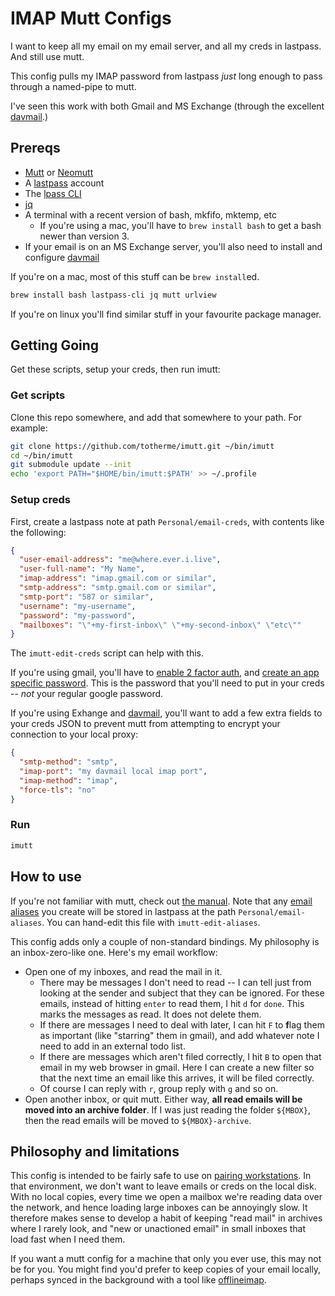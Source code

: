 # IMAP Mutt Configs

I want to keep all my email on my email server, and all my creds in lastpass. And still use mutt.

This config pulls my IMAP password from lastpass _just_ long enough to pass through a named-pipe to mutt.

I've seen this work with both Gmail and MS Exchange (through the excellent
[davmail](http://davmail.sourceforge.net/).)

## Prereqs

- [Mutt](http://www.mutt.org/) or [Neomutt](https://neomutt.org/)
- A [lastpass](https://www.lastpass.com/) account
- The [lpass CLI](https://github.com/lastpass/lastpass-cli)
- [jq](https://stedolan.github.io/jq/)
- A terminal with a recent version of bash, mkfifo, mktemp, etc
  + If you're using a mac, you'll have to `brew install bash` to get a bash
    newer than version 3.
- If your email is on an MS Exchange server, you'll also need to install and configure [davmail](http://davmail.sourceforge.net/)

If you're on a mac, most of this stuff can be `brew install`ed.
```sh
brew install bash lastpass-cli jq mutt urlview
```

If you're on linux you'll find similar stuff in your favourite package manager.

## Getting Going

Get these scripts, setup your creds, then run imutt:

### Get scripts

Clone this repo somewhere, and add that somewhere to your path. For example:

```bash
git clone https://github.com/totherme/imutt.git ~/bin/imutt
cd ~/bin/imutt
git submodule update --init
echo 'export PATH="$HOME/bin/imutt:$PATH' >> ~/.profile
```

### Setup creds
First, create a lastpass note at path `Personal/email-creds`, with contents like the following:

```json
{
  "user-email-address": "me@where.ever.i.live",
  "user-full-name": "My Name",
  "imap-address": "imap.gmail.com or similar",
  "smtp-address": "smtp.gmail.com or similar",
  "smtp-port": "587 or similar",
  "username": "my-username",
  "password": "my-password",
  "mailboxes": "\"+my-first-inbox\" \"+my-second-inbox\" \"etc\""
}
```

The `imutt-edit-creds` script can help with this.

If you're using gmail, you'll have to [enable 2 factor
auth](https://support.google.com/accounts/answer/185839?hl=en), and [create an
app specific
password](https://support.google.com/accounts/answer/185833?hl=en). This is the
password that you'll need to put in your creds -- *not* your regular google
password.

If you're using Exhange and [davmail](http://davmail.sourceforge.net/), you'll
want to add a few extra fields to your creds JSON to prevent mutt from
attempting to encrypt your connection to your local proxy:

```json
{
  "smtp-method": "smtp",
  "imap-port": "my davmail local imap port",
  "imap-method": "imap",
  "force-tls": "no"
}
```

### Run

```bash
imutt
```

## How to use

If you're not familiar with mutt, check out [the
manual](http://www.mutt.org/doc/manual/). Note that any [email
aliases](http://www.mutt.org/doc/manual/#intro-alias) you create will be stored
in lastpass at the path `Personal/email-aliases`. You can hand-edit this file
with `imutt-edit-aliases`.

This config adds only a couple of non-standard bindings. My philosophy is an
inbox-zero-like one. Here's my email workflow:

- Open one of my inboxes, and read the mail in it.
  + There may be messages I don't need to read -- I can tell just from looking at
    the sender and subject that they can be ignored. For these emails, instead of
    hitting `enter` to read them, I hit `d` for `done`. This marks the messages as
    read. It does not delete them.
  + If there are messages I need to deal with later, I can hit `F` to **f**lag them as
    important (like "starring" them in gmail), and add whatever note I need to add
    in an external todo list.
  + If there are messages which aren't filed correctly, I hit `B` to open that
    email in my web browser in gmail. Here I can create a new filter so that the
    next time an email like this arrives, it will be filed correctly.
  + Of course I can reply with `r`, group reply with `g` and so on.
- Open another inbox, or quit mutt. Either way, **all read emails will be moved
  into an archive folder**. If I was just reading the folder `${MBOX}`, then the
  read emails will be moved to `${MBOX}-archive`.

## Philosophy and limitations

This config is intended to be fairly safe to use on [pairing
workstations](http://engineering.pivotal.io/categories/pair-programming/). In
that environment, we don't want to leave emails or creds on the local disk. With
no local copies, every time we open a mailbox we're reading data over the
network, and hence loading large inboxes can be annoyingly slow. It therefore
makes sense to develop a habit of keeping "read mail" in archives where I rarely
look, and "new or unactioned email" in small inboxes that load fast when I need
them.

If you want a mutt config for a machine that only you ever use, this may not be
for you. You might find you'd prefer to keep copies of your email locally,
perhaps synced in the background with a tool like
[offlineimap](http://www.offlineimap.org/).
